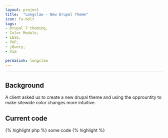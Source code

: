 ```yaml
---
layout: project
title:  "Longclaw - New Drupal Theme"
icon: fa-bolt
tags:
- Drupal 7 theming,
- Color Module, 
- LESS,
- PHP,
- jQuery,
- Vim

permalink: longclaw
---
```

---

## Background

A client asked us to create a new drupal theme and using the opprountity to make sitewide color changes more intuitive. 

## Current code

{% highlight php %}
some code
{% highlight %}


